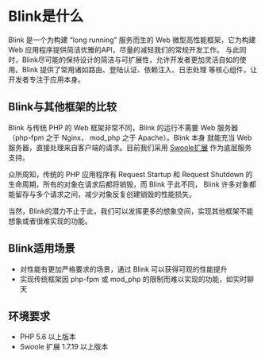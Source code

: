 Blink是什么
==========

Blink 是一个为构建 “long running” 服务而生的 Web 微型高性能框架，它为构建 Web 应用程序提供简洁优雅的API，尽量的减轻我们的常规开发工作。
与此同时，Blink尽可能的保持设计的简洁与可扩展性，允许开发者更加灵活自如的使用。Blink 提供了常用诸如路由、登陆认证、依赖注入、日志处理
等核心组件，让开发者专注于应用本身。


Blink与其他框架的比较
-------------------

Blink 与传统 PHP 的 Web 框架非常不同，Blink 的运行不需要 Web 服务器（php-fpm 之于 Nginx， mod_php 之于 Apache）。Blink 本身
就能充当 Web 服务器，直接处理来自客户端的请求。目前我们采用 [Swoole扩展](https://github.com/swoole/swoole-src) 作为底层服务支持。

众所周知，传统的 PHP 应用程序有 Request Startup 和 Request Shutdown 的生命周期，所有的对象在请求后都将销毁，而 Blink 于此不同，
Blink 许多对象都能留存与多个请求之间，减少对象反复创建销毁的性能损失。

当然，Blink的潜力不止于此，我们可以发挥更多的想象空间，实现其他框架不能想象或者很难实现的功能。


Blink适用场景
------------

* 对性能有更加严格要求的场景，通过 Blink 可以获得可观的性能提升
* 实现传统框架因 php-fpm 或 mod_php 的限制而难以实现的功能，如实时聊天


环境要求
-------

* PHP 5.6 以上版本
* Swoole 扩展 1.7.19 以上版本


